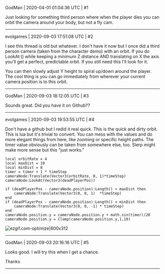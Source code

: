 GodMan | 2020-04-01 01:04:36 UTC | #1

Just looking for something third person where when the player dies you can orbit the camera around your body, but not a fly cam.

-------------------------

evolgames | 2020-09-03 17:51:08 UTC | #2

I see this thread is old but whatever.
I don't have it now but I once did a third person camera (taken from the character demo) with an orbit. If you do LookAt:() while keeping a minimum Z distance AND translating on X the axis you'll get a perfect, predictable orbit. If you still need this I'll look for it.

You can then slowly adjust Y height to spiral up/down around the player. The cool thing is you can go immediately from wherever your current camera position is to this orbit.

-------------------------

GodMan | 2020-09-03 18:12:05 UTC | #3

Sounds great. Did you have it on Github??

-------------------------

evolgames | 2020-09-03 19:53:55 UTC | #4

Don't have a github but I redid it real quick. This is the quick and dirty orbit.
This is lua but it's trivial to convert. You can mess with the values and do more elegant things from here, like zooming or specific height paths.
The timer value obviously can be taken from somewhere else, too. Slerp might make more sense but this "just works."
```
local orbitRate = 4
local maxDist = 10
local minDist = 8
timer = timer + 1 * timeStep
cameraNode:Translate(Vector3(orbitRate, 0, 1)*timeStep)
cameraNode:LookAt(Vector3(deadPlayerPos))

if (deadPlayerPos - cameraNode.position):Length() > maxDist then
    cameraNode:Translate(Vector3(0, 0, 1)  *timeStep)
end
if (deadPlayerPos - cameraNode.position):Length() < minDist then
    cameraNode:Translate(Vector3(0, 0, -1) * timeStep)
end
cameraNode.position.y = cameraNode.position.y + math.sin(timer)/20
cameraNode.position.y = Clamp(cameraNode.position.y,1,10)
```
![ezgif.com-optimize|600x312](upload://vucNxt6wUETFMGeb4ZFF8P3G5sW.gif)

-------------------------

GodMan | 2020-09-03 20:16:16 UTC | #5

Looks good. I will try this when I get a chance.

Thanks

-------------------------

